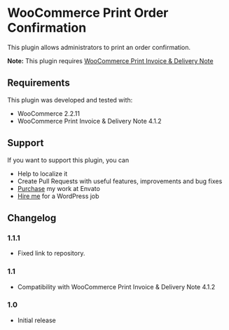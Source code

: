 # WooCommerce Print Order Confirmation

This plugin allows administrators to print an order confirmation.

<b>Note:</b> This plugin requires [WooCommerce Print Invoice & Delivery Note](https://wordpress.org/plugins/woocommerce-delivery-notes/)

## Requirements

This plugin was developed and tested with:

* WooCommerce 2.2.11
* WooCommerce Print Invoice & Delivery Note 4.1.2

## Support

If you want to support this plugin, you can

* Help to localize it
* Create Pull Requests with useful features, improvements and bug fixes
* [Purchase](http://codecanyon.net/user/scrobbleme/portfolio?ref=scrobbleme) my work at Envato
* [Hire me](http://blog.scrobble.me) for a WordPress job

## Changelog

### 1.1.1

* Fixed link to repository.

### 1.1

* Compatibility with WooCommerce Print Invoice & Delivery Note 4.1.2

### 1.0

* Initial release